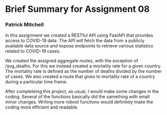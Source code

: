 # Brief Summary for Assignment 08
### Patrick Mitchell

In this assignment we created a RESTful API using FastAPI that provides access to COVID-19 data.
 The API will fetch the data from a publicly available data source and expose endpoints to retrieve various statistics related to COVID-19 cases.

 We created the assigned aggregate routes, with the exception of /avg_deaths. For this we instead created a mortality rate for a given country. The mortality rate is defined as the number of deaths divided by the number of cases. We also created a route that gives to mortality rate of a country during a particular time frame.

 After completeing this project, as usual, I would make some changes in the coding. Several of the functions basically did the samething with small minor changes. Writing more robost functions would definitely make the coding more efficient and readable. 
